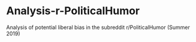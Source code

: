 # Analysis-r-PoliticalHumor
Analysis of potential liberal bias in the subreddit r/PoliticalHumor (Summer 2019)
